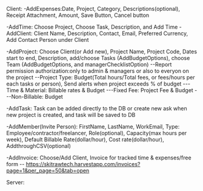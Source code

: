 Client:
-AddExpenses:Date, Project, Category, Descriptions(optional), Receipt Attachment, Amount, Save Button, Cancel button

-AddTime: Choose Project, Choose Task, Description, and Add Time
-AddClient: Client Name, Description, Contact, Email, Preferred Currency, Add Contact Person under Client

-AddProject: Choose Client(or Add new), Project Name, Project Code, Dates start to end, Description, add/choose Tasks (AddBudgetOptions), choose Team (AddBudgetOptions, and managerChecklistOption) 
--Report permission authorization:only to admin & managers or also to everyon on the project 
--Project Type: Budget(Total hours/Total fees, or fees/hours per each tasks or person), Send alerts when project exceeds % of budget
---Time & Material: Billable rates & Budget
---Fixed Fee: Project Fee & Budget
---Non-Billable: Budget

-AddTask: Task can be added directly to the DB or create new ask when new project is created, and task will be saved to DB

-AddMember(Invite Person): FirstName, LastName, WorkEmail, Type: Employee/contractor/freelancer, Role(optional), Capacity(max hours per week), Default Billable Rate(dollar/hour), Cost rate(dollar/hour), AddthroughCSV(optional)

-AddInvoice: Choose/Add Client, Invoice for tracked time & expenses/free form
-- https://skitrawtech.harvestapp.com/invoices?page=1&per_page=50&tab=open

Server: